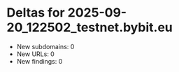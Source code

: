 # Deltas for 2025-09-20_122502_testnet.bybit.eu
- New subdomains: 0
- New URLs: 0
- New findings: 0
